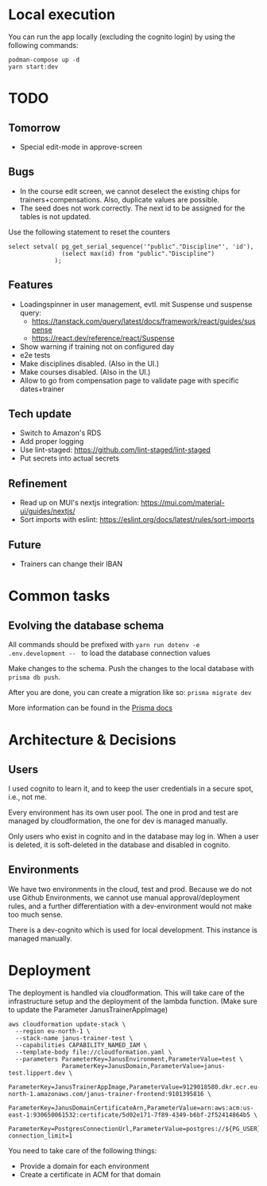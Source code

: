 # Local execution
You can run the app locally (excluding the cognito login) by using the following commands:

```shell
podman-compose up -d
yarn start:dev
```

# TODO

## Tomorrow
* Special edit-mode in approve-screen

## Bugs
* In the course edit screen, we cannot deselect the existing chips for trainers+compensations.
  Also, duplicate values are possible.
* The seed does not work correctly. The next id to be assigned for the tables is not updated.

Use the following statement to reset the counters
```postgresql
select setval( pg_get_serial_sequence('"public"."Discipline"', 'id'), 
               (select max(id) from "public"."Discipline")
             );
```


## Features
* Loadingspinner in user management, evtl. mit Suspense und suspense query:
  * https://tanstack.com/query/latest/docs/framework/react/guides/suspense
  * https://react.dev/reference/react/Suspense
* Show warning if training not on configured day
* e2e tests
* Make disciplines disabled. (Also in the UI.)
* Make courses disabled. (Also in the UI.)
* Allow to go from compensation page to validate page with specific dates+trainer

## Tech update
* Switch to Amazon's RDS
* Add proper logging
* Use lint-staged: https://github.com/lint-staged/lint-staged
* Put secrets into actual secrets

## Refinement
* Read up on MUI's nextjs integration: https://mui.com/material-ui/guides/nextjs/
* Sort imports with eslint: https://eslint.org/docs/latest/rules/sort-imports

## Future
* Trainers can change their IBAN

# Common tasks

## Evolving the database schema
All commands should be prefixed with `yarn run dotenv -e .env.development -- ` to load the database connection values

Make changes to the schema. Push the changes to the local database with `prisma db push`.

After you are done, you can create a migration like so: `prisma migrate dev`

More information can be found in the [Prisma docs](https://www.prisma.io/docs/orm/prisma-migrate/workflows/prototyping-your-schema) 

# Architecture & Decisions

## Users
I used cognito to learn it, and to keep the user credentials in a secure spot, i.e., not me.

Every environment has its own user pool. The one in prod and test are managed by cloudformation, the one for dev
is managed manually.

Only users who exist in cognito and in the database may log in. When a user is deleted, it is soft-deleted in the
database and disabled in cognito.

## Environments
We have two environments in the cloud, test and prod. Because we do not use Github Environments, we cannot use manual
approval/deployment rules, and a further differentiation with a dev-environment would not make too much sense.

There is a dev-cognito which is used for local development. This instance is managed manually.

# Deployment
The deployment is handled via cloudformation. This will take care of the infrastructure setup and the deployment
of the lambda function. (Make sure to update the Parameter JanusTrainerAppImage)

```shell
aws cloudformation update-stack \
  --region eu-north-1 \
  --stack-name janus-trainer-test \
  --capabilities CAPABILITY_NAMED_IAM \
  --template-body file://cloudformation.yaml \
  --parameters ParameterKey=JanusEnvironment,ParameterValue=test \
               ParameterKey=JanusDomain,ParameterValue=janus-test.lippert.dev \
               ParameterKey=JanusTrainerAppImage,ParameterValue=9129018580.dkr.ecr.eu-north-1.amazonaws.com/janus-trainer-frontend:9101395816 \
               ParameterKey=JanusDomainCertificateArn,ParameterValue=arn:aws:acm:us-east-1:930650061532:certificate/5d02e171-7f89-4349-b6bf-2f52414864b5 \
               ParameterKey=PostgresConnectionUrl,ParameterValue=postgres://${PG_USER}:${PG_PASSWORD}@${PG_HOST}/bwquglhx\?connection_limit=1
```

You need to take care of the following things:
* Provide a domain for each environment
* Create a certificate in ACM for that domain
